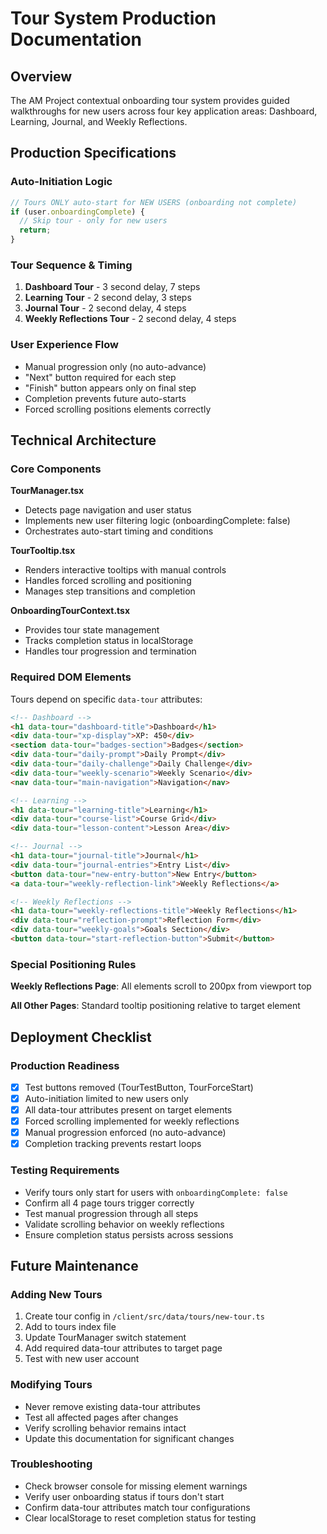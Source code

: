 # Tour System Production Documentation

## Overview
The AM Project contextual onboarding tour system provides guided walkthroughs for new users across four key application areas: Dashboard, Learning, Journal, and Weekly Reflections.

## Production Specifications

### Auto-Initiation Logic
```javascript
// Tours ONLY auto-start for NEW USERS (onboarding not complete)
if (user.onboardingComplete) {
  // Skip tour - only for new users
  return;
}
```

### Tour Sequence & Timing
1. **Dashboard Tour** - 3 second delay, 7 steps
2. **Learning Tour** - 2 second delay, 3 steps  
3. **Journal Tour** - 2 second delay, 4 steps
4. **Weekly Reflections Tour** - 2 second delay, 4 steps

### User Experience Flow
- Manual progression only (no auto-advance)
- "Next" button required for each step
- "Finish" button appears only on final step
- Completion prevents future auto-starts
- Forced scrolling positions elements correctly

## Technical Architecture

### Core Components

**TourManager.tsx**
- Detects page navigation and user status
- Implements new user filtering logic (onboardingComplete: false)
- Orchestrates auto-start timing and conditions

**TourTooltip.tsx**
- Renders interactive tooltips with manual controls
- Handles forced scrolling and positioning
- Manages step transitions and completion

**OnboardingTourContext.tsx**
- Provides tour state management
- Tracks completion status in localStorage
- Handles tour progression and termination

### Required DOM Elements

Tours depend on specific `data-tour` attributes:

```html
<!-- Dashboard -->
<h1 data-tour="dashboard-title">Dashboard</h1>
<div data-tour="xp-display">XP: 450</div>
<section data-tour="badges-section">Badges</section>
<div data-tour="daily-prompt">Daily Prompt</div>
<div data-tour="daily-challenge">Daily Challenge</div>
<div data-tour="weekly-scenario">Weekly Scenario</div>
<nav data-tour="main-navigation">Navigation</nav>

<!-- Learning -->
<h1 data-tour="learning-title">Learning</h1>
<div data-tour="course-list">Course Grid</div>
<div data-tour="lesson-content">Lesson Area</div>

<!-- Journal -->
<h1 data-tour="journal-title">Journal</h1>
<div data-tour="journal-entries">Entry List</div>
<button data-tour="new-entry-button">New Entry</button>
<a data-tour="weekly-reflection-link">Weekly Reflections</a>

<!-- Weekly Reflections -->
<h1 data-tour="weekly-reflections-title">Weekly Reflections</h1>
<div data-tour="reflection-prompt">Reflection Form</div>
<div data-tour="weekly-goals">Goals Section</div>
<button data-tour="start-reflection-button">Submit</button>
```

### Special Positioning Rules

**Weekly Reflections Page**: All elements scroll to 200px from viewport top

**All Other Pages**: Standard tooltip positioning relative to target element

## Deployment Checklist

### Production Readiness
- [x] Test buttons removed (TourTestButton, TourForceStart)
- [x] Auto-initiation limited to new users only
- [x] All data-tour attributes present on target elements
- [x] Forced scrolling implemented for weekly reflections
- [x] Manual progression enforced (no auto-advance)
- [x] Completion tracking prevents restart loops

### Testing Requirements
- Verify tours only start for users with `onboardingComplete: false`
- Confirm all 4 page tours trigger correctly
- Test manual progression through all steps
- Validate scrolling behavior on weekly reflections
- Ensure completion status persists across sessions

## Future Maintenance

### Adding New Tours
1. Create tour config in `/client/src/data/tours/new-tour.ts`
2. Add to tours index file
3. Update TourManager switch statement  
4. Add required data-tour attributes to target page
5. Test with new user account

### Modifying Tours
- Never remove existing data-tour attributes
- Test all affected pages after changes
- Verify scrolling behavior remains intact
- Update this documentation for significant changes

### Troubleshooting
- Check browser console for missing element warnings
- Verify user onboarding status if tours don't start
- Confirm data-tour attributes match tour configurations
- Clear localStorage to reset completion status for testing